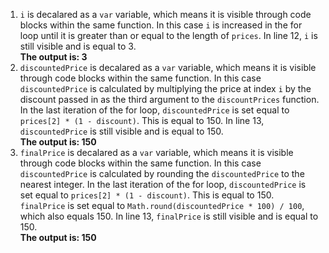 1. `i` is decalared as a `var` variable, which means it is visible through code blocks within the same function. In this case `i` is increased in the for loop until it is greater than or equal to the length of `prices`. In line 12, `i` is still visible and is equal to 3. </br>**The output is: 3**
2. `discountedPrice` is decalared as a `var` variable, which means it is visible through code blocks within the same function. In this case `discountedPrice` is calculated by multiplying the price at index `i` by the discount passed in as the third argument to the `discountPrices` function. In the last iteration of the for loop, `discountedPrice` is set equal to `prices[2] * (1 - discount)`. This is equal to 150. In line 13, `discountedPrice` is still visible and is equal to 150. </br>**The output is: 150**
3. `finalPrice` is decalared as a `var` variable, which means it is visible through code blocks within the same function. In this case `discountedPrice` is calculated by rounding the `discountedPrice` to the nearest integer. In the last iteration of the for loop, `discountedPrice` is set equal to `prices[2] * (1 - discount)`. This is equal to 150. `finalPrice` is set equal to `Math.round(discountedPrice * 100) / 100`, which also equals 150. In line 13, `finalPrice` is still visible and is equal to 150. </br>**The output is: 150**
